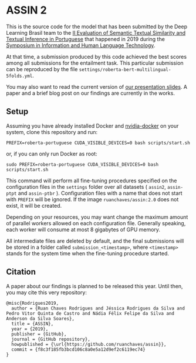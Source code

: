 ASSIN 2
=================

This is the source code for the model that has been submitted by the Deep Learning Brasil team to the 
[II Evaluation of Semantic Textual Similarity and Textual Inference in Portuguese](https://sites.google.com/view/assin2/english) 
that happened in 2019 during the [Symposium in Information and Human Language Technology](http://comissoes.sbc.org.br/ce-pln/stil2019/).

At that time, a submission produced by this code achieved the best scores among all submissions for the entailment task. This particular submission can be reproduced by the file `settings/roberta-bert-multilingual-5folds.yml`. 

You may also want to read the current version of [our presentation slides](https://github.com/ruanchaves/assin/blob/master/STIL2019_presentation.pdf). A paper and a brief blog post on our findings are currently in the works.

## Setup

Assuming you have already installed Docker and [nvidia-docker](https://github.com/NVIDIA/nvidia-docker) on your system, clone this repository and run:

```
PREFIX=roberta-portuguese CUDA_VISIBLE_DEVICES=0 bash scripts/start.sh
```

or, if you can only run Docker as root:

```
sudo PREFIX=roberta-portuguese CUDA_VISIBLE_DEVICES=0 bash scripts/start.sh
```

This command will perform all fine-tuning procedures specified on the configuration files in the `settings` folder over all datasets ( `assin2`, `assin-ptpt` and `assin-ptbr` ). Configuration files with a name that does not start with `PREFIX` will be ignored. If the image `ruanchaves/assin:2.0` does not exist, it will be created.

Depending on your resources, you may want change the maximum amount of parallel workers allowed on each configuration file. Generally speaking, each worker will consume at most 8 gigabytes of GPU memory.

All intermediate files are deleted by default, and the final submissions will be stored in a folder called `submission_<timestamp>`, where `<timestamp>` stands for the system time when the fine-tuning procedure started.

## Citation

A paper about our findings is planned to be released this year. 
Until then, you may cite this very repository: 

```
@misc{Rodrigues2019,
  author = {Ruan Chaves Rodrigues and Jéssica Rodrigues da Silva and Pedro Vitor Quinta de Castro and Nádia Félix Felipe da Silva and Anderson da Silva Soares},
  title = {ASSIN},
  year = {2019},
  publisher = {GitHub},
  journal = {GitHub repository},
  howpublished = {\url{https://github.com/ruanchaves/assin}},
  commit = {f8c3f185fb3bcd106c8a0e5a12d9ef2c6119ec74}
}
```
